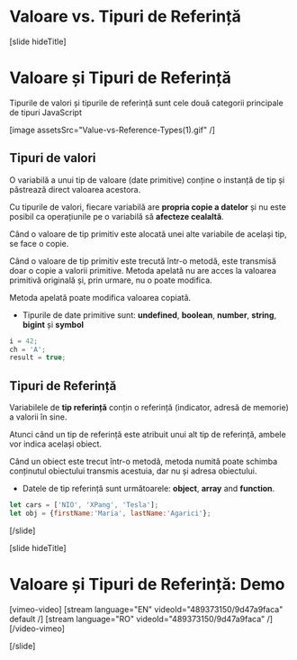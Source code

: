 # Valoare vs. Tipuri de Referință

[slide hideTitle]

# Valoare și Tipuri de Referință


Tipurile de valori și tipurile de referință sunt cele două categorii principale de tipuri JavaScript

[image assetsSrc="Value-vs-Reference-Types(1).gif" /]

## Tipuri de valori

O variabilă a unui tip de valoare (date primitive) conține o instanță de tip și păstrează direct valoarea acestora.

Cu tipurile de valori, fiecare variabilă are **propria copie a datelor** și nu este posibil ca operațiunile pe o variabilă să **afecteze cealaltă**.

Când o valoare de tip primitiv este alocată unei alte variabile de același tip, se face o copie.

Când o valoare de tip primitiv este trecută într-o metodă, este transmisă doar o copie a valorii primitive.
Metoda apelată nu are acces la valoarea primitivă originală și, prin urmare, nu o poate modifica.

Metoda apelată poate modifica valoarea copiată.

- Tipurile de date primitive sunt: **undefined**, **boolean**, **number**, **string**, **bigint** și **symbol**

```js
i = 42;
ch = 'A';
result = true;
```


## Tipuri de Referință

Variabilele de **tip referință**  conțin o referință \(indicator, adresă de memorie\) a valorii în sine.

Atunci când un tip de referință este atribuit unui alt tip de referință, ambele vor indica același obiect.

Când un obiect este trecut într-o metodă, metoda numită poate schimba conținutul obiectului transmis acestuia, dar nu și adresa obiectului.

- Datele de tip referință sunt următoarele: **object**, **array** and **function**.


```js
let cars = ['NIO', 'XPang', 'Tesla'];
let obj = {firstName:'Maria', lastName:'Agarici'};
```

[/slide]

[slide hideTitle]
# Valoare și Tipuri de Referință: Demo

[vimeo-video]
[stream language="EN" videoId="489373150/9d47a9faca" default /]
[stream language="RO" videoId="489373150/9d47a9faca"  /]
[/video-vimeo]

[/slide]
